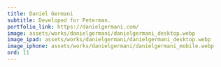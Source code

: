 ```yaml
---
title: Daniel Germani 
subtitle: Developed for Peterman.
portfolio_link: https://danielgermani.com/
image: assets/works/danielgermani/danielgermani_desktop.webp
image_ipad: assets/works/danielgermani/danielgermani_desktop.webp
image_iphone: assets/works/danielgermani/danielgermani_mobile.webp
ord: 11
---
```


